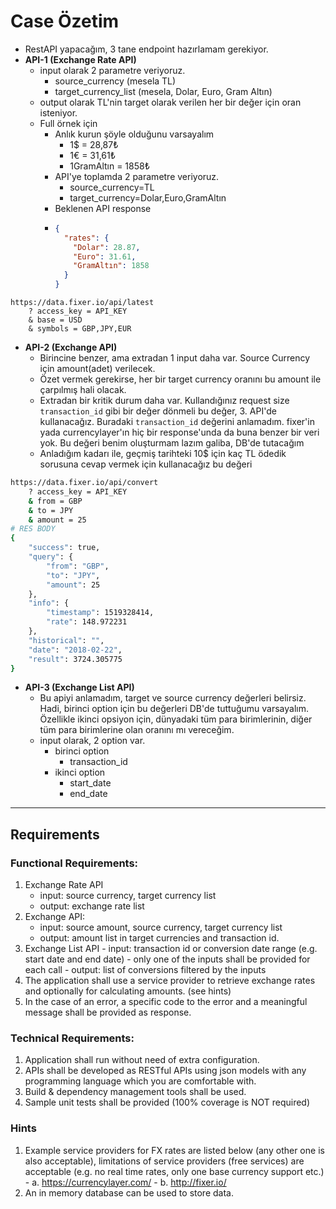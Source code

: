# Case Özetim

- RestAPI yapacağım, 3 tane endpoint hazırlamam gerekiyor.
- **API-1 (Exchange Rate API)**
  - input olarak 2 parametre veriyoruz.
    - source_currency (mesela TL)
    - target_currency_list (mesela, Dolar, Euro, Gram Altın)
  - output olarak TL'nin target olarak verilen her bir değer için oran isteniyor.
  - Full örnek için
    - Anlık kurun şöyle olduğunu varsayalım
      - 1$ = 28,87₺
      - 1€ = 31,61₺
      - 1GramAltın = 1858₺
    - API'ye toplamda 2 parametre veriyoruz.
      - source_currency=TL
      - target_currency=Dolar,Euro,GramAltın
    - Beklenen API response
    - ```json
      {
        "rates": {
          "Dolar": 28.87,
          "Euro": 31.61,
          "GramAltın": 1858
        }
      }
      ```

```
https://data.fixer.io/api/latest
    ? access_key = API_KEY
    & base = USD
    & symbols = GBP,JPY,EUR
```

- **API-2 (Exchange API)**
  - Birincine benzer, ama extradan 1 input daha var. Source Currency için amount(adet) verilecek.
  - Özet vermek gerekirse, her bir target currency oranını bu amount ile çarpılmış hali olacak.
  - Extradan bir kritik durum daha var. Kullandığınız request size `transaction_id` gibi bir değer dönmeli bu değer, 3. API'de kullanacağız. Buradaki `transaction_id` değerini anlamadım. fixer'in yada currencylayer'ın hiç bir response'unda da buna benzer bir veri yok. Bu değeri benim oluşturmam lazım galiba, DB'de tutacağım
  - Anladığım kadarı ile, geçmiş tarihteki 10$ için kaç TL ödedik sorusuna cevap vermek için kullanacağız bu değeri

```bash
https://data.fixer.io/api/convert
    ? access_key = API_KEY
    & from = GBP
    & to = JPY
    & amount = 25
# RES BODY
{
    "success": true,
    "query": {
        "from": "GBP",
        "to": "JPY",
        "amount": 25
    },
    "info": {
        "timestamp": 1519328414,
        "rate": 148.972231
    },
    "historical": "",
    "date": "2018-02-22",
    "result": 3724.305775
}
```

- **API-3 (Exchange List API)**
  - Bu apiyi anlamadım, target ve source currency değerleri belirsiz. Hadi, birinci option için bu değerleri DB'de tuttuğumu varsayalım. Özellikle ikinci opsiyon için, dünyadaki tüm para birimlerinin, diğer tüm para birimlerine olan oranını mı vereceğim.
  - input olarak, 2 option var.
    - birinci option
      - transaction_id
    - ikinci option
      - start_date
      - end_date

---

## Requirements

### Functional Requirements:

1. Exchange Rate API
   - input: source currency, target currency list
   - output: exchange rate list
2. Exchange API:
   - input: source amount, source currency, target currency list
   - output: amount list in target currencies and transaction id.
3. Exchange List API - input: transaction id or conversion date range (e.g. start date and end
   date) - only one of the inputs shall be provided for each call - output: list of conversions filtered by the inputs
4. The application shall use a service provider to retrieve exchange rates and optionally
   for calculating amounts. (see hints)
5. In the case of an error, a specific code to the error and a meaningful message shall
   be provided as response.

### Technical Requirements:

1. Application shall run without need of extra configuration.
2. APIs shall be developed as RESTful APIs using json models with any
   programming language which you are comfortable with.
3. Build & dependency management tools shall be used.
4. Sample unit tests shall be provided (100% coverage is NOT required)

### Hints

1. Example service providers for FX rates are listed below (any other one is also
   acceptable), limitations of service providers (free services) are acceptable (e.g. no
   real time rates, only one base currency support etc.) - a. https://currencylayer.com/ - b. http://fixer.io/
2. An in memory database can be used to store data.
